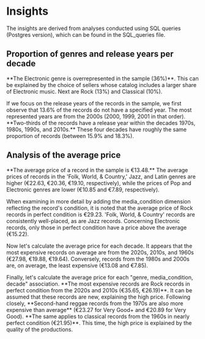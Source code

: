 <h1>Insights</h1>

<p>The insights are derived from analyses conducted using SQL queries (Postgres version), which can be found in the SQL_queries file.</p>

<h2>Proportion of genres and release years per decade</h2>

<p>**The Electronic genre is overrepresented in the sample (36%)**. This can be explained by the choice of sellers whose catalog includes a larger share of Electronic music. Next are Rock (13%) and Classical (10%).</p>

<p>If we focus on the release years of the records in the sample, we first observe that 13.6% of the records do not have a specified year. The most represented years are from the 2000s (2000, 1999, 2001 in that order). **Two-thirds of the records have a release year within the decades 1970s, 1980s, 1990s, and 2010s.** These four decades have roughly the same proportion of records (between 15.9% and 18.3%).</p>

<h2>Analysis of the average price</h2>

<p>**The average price of a record in the sample is €13.48.** The average prices of records in the 'Folk, World, & Country,' Jazz, and Latin genres are higher (€22.63, €20.36, €19.10, respectively), while the prices of Pop and Electronic genres are lower (€10.85 and €7.89, respectively).</p>

<p>When examining in more detail by adding the media_condition dimension reflecting the record's condition, it is noted that the average price of Rock records in perfect condition is €29.23. 'Folk, World, & Country' records are consistently well-placed, as are Jazz records. Concerning Electronic records, only those in perfect condition have a price above the average (€15.22).</p>

<p>Now let's calculate the average price for each decade. It appears that the most expensive records on average are from the 2020s, 2010s, and 1960s (€27.98, €19.88, €19.64). Conversely, records from the 1980s and 2000s are, on average, the least expensive (€13.08 and €7.85).</p>

<p>Finally, let's calculate the average price for each "genre, media_condition, decade" association. **The most expensive records are Rock records in perfect condition from the 2020s and 2010s (€35.65, €26.19)**. It can be assumed that these records are new, explaining the high price. Following closely, **Second-hand reggae records from the 1970s are also more expensive than average** (€23.27 for Very Good+ and €20.89 for Very Good). **The same applies to classical records from the 1960s in nearly perfect condition (€21.95)**. This time, the high price is explained by the quality of the productions.</p>